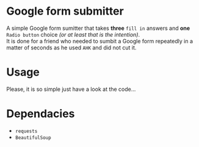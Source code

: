 # Google form submitter  

A simple Google form sumitter that takes **three** `fill in` answers and **one** `Radio button` choice *(or at least that is the intention)*.  
It is done for a friend who needed to sumbit a Google form repeatedly in a matter of seconds as he used `AHK` and did not cut it.

# Usage  
Please, it is so simple just have a look at the code...

# Dependacies  
- `requests`
- `BeautifulSoup`
